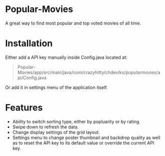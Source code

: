 # Popular-Movies

A great way to find most popular and top voted movies of all time.

# Installation

Either add a API key manually inside Config.java located at:

>Popular-Movies/app/src/main/java/com/crazyhitty/chdev/ks/popularmovies/api/Config.java

Or add it in settings menu of the application itself.

# Features

* Ability to switch sorting type, either by popluarity or by rating.
* Swipe down to refresh the data.
* Change display settings of the grid layout.
* Settings menu to change poster thumbnail and backdrop quality as well as to reset the API key to its default value or override the current API key.

